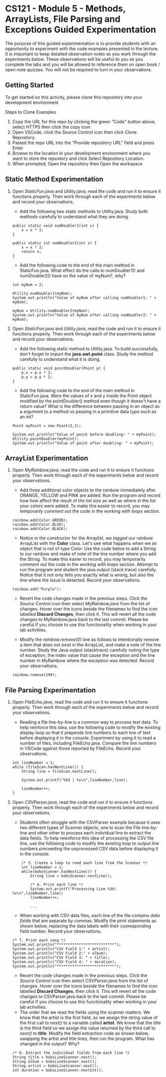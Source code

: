 # CS121 - Module 5 - Methods, ArrayLists, File Parsing and Exceptions Guided Experimentation
The purpose of this guided experimentation is to provide students with an opportunity to experiment with the code examples presented in the lecture. It is important to keep detailed observation notes as you work through the experiments below. These observations will be useful to you as you complete the labs and you will be allowed to reference them on open book / open note quizzes. You will not be required to turn in your observations.
## Getting Started
To get started on this activity, please clone this repository into your development environment  

Steps to Clone Examples
1. Copy the URL for this repo by clicking the green "Code" button above, select HTTPS then click the copy icon.
2. Open VSCode, click the Source Control icon then click Clone Repository.
3. Pasted the repo URL into the "Provide repository URL" field and press Enter
4. Browse to the location in your development environment where you want to store the repostory and click Select Repository Location.
5. When prompted, Open the repository then Open the workspace

## Static Method Experimentation
1. Open *StaticFun.java* and *Utility.java*, read the code and run it to ensure it functions properly.  Then work through each of the experiments below and record your observations.
    - Add the following two static methods to Utility.java.  Study both methods carefully to understand what they are doing.
    ```
    public static void numDoubler1(int x) {
        x = x * 2;
    }

    public static int numDoubler2(int x) {
        x = x * 2;
        return x;
    }
    ```
 
    - Add the following code to the end of the main method in StaticFun.java. What effect do the calls to numDoubler1() and numDoubler2() have on the value of myNum?, why?  
    ```
    int myNum = 2;

    Utility.numDoubler1(myNum);
    System.out.println("Value of myNum after calling numDoubler1: " + myNum);

    myNum = Utility.numDoubler2(myNum);
    System.out.println("Value of myNum after calling numDoubler2: " + myNum);
    ```
    
1. Open *StaticFun.java* and *Utility.java*, read the code and run it to ensure it functions properly.  Then work through each of the experiments below and record your observations.
    - Add the following static method to Utility.java.  To build successfully, don't forget to import the **java.awt.point** class. Study the method carefully to understand what it is doing.
    ```
    public static void pointDoubler(Point p) {
        p.x = p.x * 2;
        p.y = p.y * 2;
    }
    ```
 
    - Add the following code to the end of the main method in StaticFun.java. Were the values of x and y inside the Point object modified by the pointDoubler() method even though it doesn't have a return value? What is the difference between passing in an object as a argument to a method vs passing in a primitive data type such as an int?  
    ```
    Point myPoint = new Point(2,3);

    System.out.println("Value of point before doubling: " + myPoint);
    Utility.pointDoubler(myPoint);
    System.out.println("Value of point after doubling: " + myPoint);
    ```
      
## ArrayList Experimentation
1. Open *MyRainbow.java*, read the code and run it to ensure it functions properly.  Then work through each of the experiments below and record your observations.
    - Add three additional color objects to the rainbow immediately after ORANGE, YELLOW and PINK are added. Run the program and record how how affect the result of the list size as well as where in the list your colors were added.  To make this easier to record, you may temporarily *comment out* the code in the *working with loops* section.
    ```
    rainbow.add(Color.GREEN);
    rainbow.add(Color.BLUE);
    rainbow.add(Color.BLACK);
    ```
    - Notice in the constructor for the Arraylist, we *tagged* our rainbow ArrayList with the **Color** class. Let's see what happens when we an object that is not of type Color. Use the code below to add a String to our rainbow and make of note of the line number where you add the String. To make this easier to record, you may temporarily *comment out* the code in the *working with loops* section. Attempt to run the program and student the java output (stack trace) carefully.  Notice that it not only tells you exactly what is wrong, but also the line where the issue is detected.  Record your observations.
    ```
    rainbow.add("Purple");
    ```

    - Revert the code changes made in the previous steps.  Click the *Source Control* icon then select *MyRainbow.java* from the list of changes. Hover over the icons beside the filenames to find the icon labelled **Discard Changes**, then click it. This will revert all the code changes to MyRainbow.java back to the last commit.  Please be careful if you choose to use this functionality when working in your lab activities.


    - Modify the *rainbow.remove(0)* line as follows to intentionally remove a item that does not exist in the ArrayList, and make a note of the line number. Study the Java output (stacktrace) carefully noting the type of exception, the index value that cause the exception and the line number in MyRainbow where the exception was detected. Record your observations.
    ```
    rainbow.remove(199);
    ```

## File Parsing Experimentation
1. Open *FileEcho.java*, read the code and run it to ensure it functions properly.  Then work through each of the experiments below and record your observations.
    - Reading a file line-by-line is a common way to process text data.  To help reinforce this idea, use the following code to modify the existing display loop so that it prepends line numbers to each line of text before displaying it in the console. Experiment by using it to read a number of files, including FileEcho.java. Compare the line numbers in VSCode against those reported by FileEcho.  Record your observations.
    ```
    int lineNumber = 1;
    while (fileScan.hasNextLine()) {
        String line = fileScan.nextLine();

        System.out.printf("%5d | %s\n",lineNumber,line);

        lineNumber++;
    }
    ```
           
1. Open *CSVParser.java*, read the code and run it to ensure it functions properly.  Then work through each of the experiments below and record your observations.
    - Students often struggle with the CSVParser example because it uses two different types of Scanner objects, one to scan the File line-by-line and other other to process each individual line to extract the data fields. To help reienforce this idea of processing the CSV file line, use the following code to modify the existing loop to output line numbers preceeding the unprocessed CSV data before displaying it in the console.
    ```
        /* 3. Create a loop to read each line from the Scanner */
        int lineNumber = 1;
        while(bobsScanner.hasNextLine()) {
            String line = bobsScanner.nextLine();

            /* 4. Print each line */
            System.out.printf("Processing Line %3d: %s\n",lineNumber,line);
            lineNumber++;

            ...
    ```
    - When working with CSV data files, each line of the file contains *data fields* that are separate by commas. Modify the print statements as shown below, replacing the data labels with their cooresponding field number. Record your observations.
    ```
	/* 7. Print each song */
    System.out.println("**************************");
    System.out.println("CSV Field 1:" + artist);
    System.out.println("CSV Field 2:" + album);
    System.out.println("CSV Field 3: " + title);
    System.out.println("CSV Field 4: " + duration);
    System.out.println("**************************");
    ```

    - Revert the code changes made in the previous steps.  Click the *Source Control* icon then select *CSVParser.java* from the list of changes. Hover over the icons beside the filenames to find the icon labelled **Discard Changes**, then click it. This will revert all the code changes to CSVParser.java back to the last commit.  Please be careful if you choose to use this functionality when working in your lab activities.
    - The order that we read the fields using the scanner matters.  We know that the artist is the first field, so we assign the string value of the first call to *next()* to a variable called **artist**.  We know that the title is the third field so we assign the value returned by the third call to *next()* to **title**.  Modify the field extraction code as shown below, swapping the artist and title lines, then run the program.  What has changed in the output?  Why?
    ```
    /* 6. Extract the individual fields from each line */
    String title = bobsLineScanner.next();
    String album = bobsLineScanner.next();
    String artist = bobsLineScanner.next();
    int duration = bobsLineScanner.nextInt();
    ```
